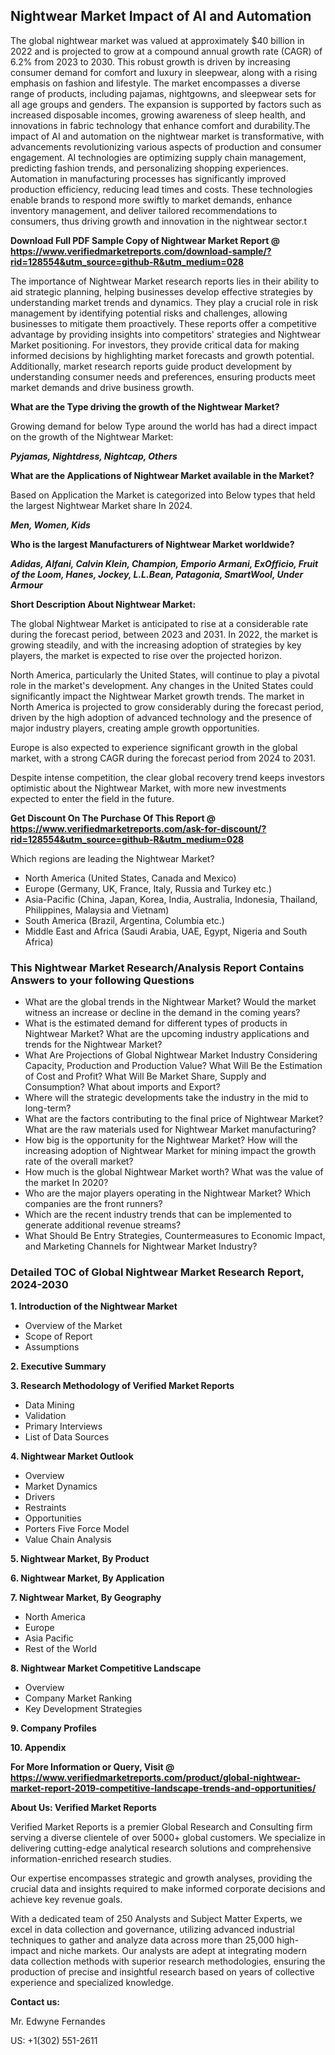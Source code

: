 <h2>Nightwear Market Impact of AI and Automation</h2>The global nightwear market was valued at approximately $40 billion in 2022 and is projected to grow at a compound annual growth rate (CAGR) of 6.2% from 2023 to 2030. This robust growth is driven by increasing consumer demand for comfort and luxury in sleepwear, along with a rising emphasis on fashion and lifestyle. The market encompasses a diverse range of products, including pajamas, nightgowns, and sleepwear sets for all age groups and genders. The expansion is supported by factors such as increased disposable incomes, growing awareness of sleep health, and innovations in fabric technology that enhance comfort and durability.The impact of AI and automation on the nightwear market is transformative, with advancements revolutionizing various aspects of production and consumer engagement. AI technologies are optimizing supply chain management, predicting fashion trends, and personalizing shopping experiences. Automation in manufacturing processes has significantly improved production efficiency, reducing lead times and costs. These technologies enable brands to respond more swiftly to market demands, enhance inventory management, and deliver tailored recommendations to consumers, thus driving growth and innovation in the nightwear sector.t</p><p id="" class=""><strong>Download Full PDF Sample Copy of Nightwear Market Report @ <a href="https://www.verifiedmarketreports.com/download-sample/?rid=128554&utm_source=github-R&utm_medium=028" target="_blank">https://www.verifiedmarketreports.com/download-sample/?rid=128554&utm_source=github-R&utm_medium=028</a></strong></p><p>The importance of&nbsp;Nightwear Market research reports lies in their ability to aid strategic planning, helping businesses develop effective strategies by understanding market trends and dynamics. They play a crucial role in risk management by identifying potential risks and challenges, allowing businesses to mitigate them proactively. These reports offer a competitive advantage by providing insights into competitors' strategies and Nightwear Market positioning. For investors, they provide critical data for making informed decisions by highlighting market forecasts and growth potential. Additionally, market research reports guide product development by understanding consumer needs and preferences, ensuring products meet market demands and drive business growth.</p><p><strong>What are the&nbsp;Type driving the growth of the Nightwear Market?</strong></p><p id="" class="">Growing demand for below Type around the world has had a direct impact on the growth of the Nightwear Market:</p><em><strong>Pyjamas, Nightdress, Nightcap, Others</strong></em></p><strong>What are the&nbsp;Applications&nbsp;of Nightwear Market available in the Market?</strong></p><p id="" class="">Based on Application the Market is categorized into Below types that held the largest Nightwear Market share In 2024.</p><em><strong>Men, Women, Kids</strong></em></p><strong>Who is the largest Manufacturers of Nightwear Market worldwide?</strong></p><p><em><strong>Adidas, Alfani, Calvin Klein, Champion, Emporio Armani, ExOfficio, Fruit of the Loom, Hanes, Jockey, L.L.Bean, Patagonia, SmartWool, Under Armour</strong></em></p><p id="" class=""><strong>Short Description About Nightwear Market:</strong></p><p>The global Nightwear Market is anticipated to rise at a considerable rate during the forecast period, between 2023 and 2031. In 2022, the market is growing steadily, and with the increasing adoption of strategies by key players, the market is expected to rise over the projected horizon.</p><p>North America, particularly the United States, will continue to play a pivotal role in the market's development. Any changes in the United States could significantly impact the Nightwear Market growth trends. The market in North America is projected to grow considerably during the forecast period, driven by the high adoption of advanced technology and the presence of major industry players, creating ample growth opportunities.</p><p>Europe is also expected to experience significant growth in the global market, with a strong CAGR during the forecast period from 2024 to 2031.</p><p>Despite intense competition, the clear global recovery trend keeps investors optimistic about the Nightwear Market, with more new investments expected to enter the field in the future.</p><p id="" class=""><strong>Get Discount On The Purchase Of This Report @ <a href="https://www.verifiedmarketreports.com/ask-for-discount/?rid=128554&utm_source=github-R&utm_medium=028" target="_blank">https://www.verifiedmarketreports.com/ask-for-discount/?rid=128554&utm_source=github-R&utm_medium=028</a></strong></p>Which regions are leading the Nightwear Market?</p><ul><li>North America (United States, Canada and Mexico)</li><li>Europe (Germany, UK, France, Italy, Russia and Turkey etc.)</li><li>Asia-Pacific (China, Japan, Korea, India, Australia, Indonesia, Thailand, Philippines, Malaysia and Vietnam)</li><li>South America (Brazil, Argentina, Columbia etc.)</li><li>Middle East and Africa (Saudi Arabia, UAE, Egypt, Nigeria and South Africa)</li></ul><h3 id="" class="">This Nightwear Market Research/Analysis Report Contains Answers to your following Questions</h3><ul><li>What are the global trends in the Nightwear Market? Would the market witness an increase or decline in the demand in the coming years?</li><li>What is the estimated demand for different types of products in Nightwear Market? What are the upcoming industry applications and trends for the Nightwear Market?</li><li>What Are Projections of Global Nightwear Market Industry Considering Capacity, Production and Production Value? What Will Be the Estimation of Cost and Profit? What Will Be Market Share, Supply and Consumption? What about imports and Export?</li><li>Where will the strategic developments take the industry in the mid to long-term?</li><li>What are the factors contributing to the final price of Nightwear Market? What are the raw materials used for Nightwear Market manufacturing?</li><li>How big is the opportunity for the Nightwear Market? How will the increasing adoption of Nightwear Market for mining impact the growth rate of the overall market?</li><li>How much is the global Nightwear Market worth? What was the value of the market In 2020?</li><li>Who are the major players operating in the Nightwear Market? Which companies are the front runners?</li><li>Which are the recent industry trends that can be implemented to generate additional revenue streams?</li><li>What Should Be Entry Strategies, Countermeasures to Economic Impact, and Marketing Channels for Nightwear Market Industry?</li></ul><h3 id="" class="">Detailed TOC of Global Nightwear Market Research Report, 2024-2030</h3><p id="" class=""><strong>1. Introduction of the Nightwear Market</strong></p><ul><li>Overview of the Market</li><li>Scope of Report</li><li>Assumptions</li></ul><p id="" class=""><strong>2. Executive Summary</strong></p><p id="" class=""><strong>3. Research Methodology of Verified Market Reports</strong></p><ul><li>Data Mining</li><li>Validation</li><li>Primary Interviews</li><li>List of Data Sources</li></ul><p id="" class=""><strong>4. Nightwear Market Outlook</strong></p><ul><li>Overview</li><li>Market Dynamics</li><li>Drivers</li><li>Restraints</li><li>Opportunities</li><li>Porters Five Force Model</li><li>Value Chain Analysis</li></ul><p id="" class=""><strong>5. Nightwear Market, By Product</strong></p><p id="" class=""><strong>6. Nightwear Market, By Application</strong></p><p id="" class=""><strong>7. Nightwear Market, By Geography</strong></p><ul><li>North America</li><li>Europe</li><li>Asia Pacific</li><li>Rest of the World</li></ul><p id="" class=""><strong>8. Nightwear Market Competitive Landscape</strong></p><ul><li>Overview</li><li>Company Market Ranking</li><li>Key Development Strategies</li></ul><p id="" class=""><strong>9. Company Profiles</strong></p><p id="" class=""><strong>10. Appendix</strong></p><p id="" class=""><strong>For More Information or Query, Visit @ <a href="https://www.verifiedmarketreports.com/product/global-nightwear-market-report-2019-competitive-landscape-trends-and-opportunities/" target="_blank">https://www.verifiedmarketreports.com/product/global-nightwear-market-report-2019-competitive-landscape-trends-and-opportunities/</a></strong></p><p id="" class=""><strong>About Us: Verified Market Reports</strong></p><p id="" class="">Verified Market Reports is a premier Global Research and Consulting firm serving a diverse clientele of over 5000+ global customers. We specialize in delivering cutting-edge analytical research solutions and comprehensive information-enriched research studies.</p><p id="" class="">Our expertise encompasses strategic and growth analyses, providing the crucial data and insights required to make informed corporate decisions and achieve key revenue goals.</p><p id="" class="">With a dedicated team of 250 Analysts and Subject Matter Experts, we excel in data collection and governance, utilizing advanced industrial techniques to gather and analyze data across more than 25,000 high-impact and niche markets. Our analysts are adept at integrating modern data collection methods with superior research methodologies, ensuring the production of precise and insightful research based on years of collective experience and specialized knowledge.</p><p id="" class=""><strong>Contact us:</strong></p><p id="" class="">Mr. Edwyne Fernandes</p><p id="" class="">US: +1(302) 551-2611</p>